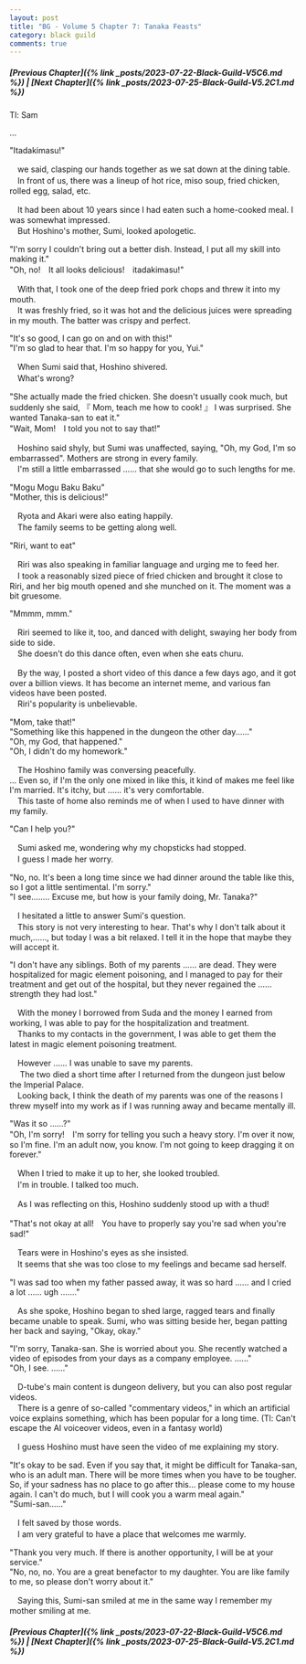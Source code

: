 ```yaml
---
layout: post
title: "BG - Volume 5 Chapter 7: Tanaka Feasts"
category: black guild
comments: true
---
```


##### [Previous Chapter]({% link _posts/2023-07-22-Black-Guild-V5C6.md %}) \| [Next Chapter]({% link _posts/2023-07-25-Black-Guild-V5.2C1.md %})


Tl: Sam

…


"Itadakimasu!"

　we said, clasping our hands together as we sat down at the dining table.   
　In front of us, there was a lineup of hot rice, miso soup, fried chicken, rolled egg, salad, etc.

　It had been about 10 years since I had eaten such a home-cooked meal. I was somewhat impressed.   
　But Hoshino's mother, Sumi, looked apologetic.
<!--more-->

"I'm sorry I couldn't bring out a better dish. Instead, I put all my skill into making it."   
"Oh, no!　It all looks delicious!　itadakimasu!"

　With that, I took one of the deep fried pork chops and threw it into my mouth.   
　It was freshly fried, so it was hot and the delicious juices were spreading in my mouth. The batter was crispy and perfect.

"It's so good, I can go on and on with this!"   
"I'm so glad to hear that. I'm so happy for you, Yui."

　When Sumi said that, Hoshino shivered.   
　What's wrong?

"She actually made the fried chicken. She doesn't usually cook much, but suddenly she said, 『 Mom, teach me how to cook! 』 I was surprised. She wanted Tanaka-san to eat it."   
"Wait, Mom!　I told you not to say that!"

　Hoshino said shyly, but Sumi was unaffected, saying, "Oh, my God, I'm so embarrassed". Mothers are strong in every family.   
　I'm still a little embarrassed ...... that she would go to such lengths for me.

"Mogu Mogu Baku Baku"    
"Mother, this is delicious!"

　Ryota and Akari were also eating happily.   
　The family seems to be getting along well.

"Riri, want to eat"

　Riri was also speaking in familiar language and urging me to feed her.   
　I took a reasonably sized piece of fried chicken and brought it close to Riri, and her big mouth opened and she munched on it. The moment was a bit gruesome.

"Mmmm, mmm."

　Riri seemed to like it, too, and danced with delight, swaying her body from side to side.   
　She doesn't do this dance often, even when she eats churu.

　By the way, I posted a short video of this dance a few days ago, and it got over a billion views. It has become an internet meme, and various fan videos have been posted.   
　Riri's popularity is unbelievable.

"Mom, take that!"   
"Something like this happened in the dungeon the other day......"   
"Oh, my God, that happened."   
"Oh, I didn't do my homework."

　The Hoshino family was conversing peacefully.   
… Even so, if I'm the only one mixed in like this, it kind of makes me feel like I'm married. It's itchy, but ...... it's very comfortable.   
　This taste of home also reminds me of when I used to have dinner with my family.

"Can I help you?"

　Sumi asked me, wondering why my chopsticks had stopped.   
　I guess I made her worry.

"No, no. It's been a long time since we had dinner around the table like this, so I got a little sentimental. I'm sorry."   
"I see........ Excuse me, but how is your family doing, Mr. Tanaka?"

　I hesitated a little to answer Sumi's question.   
　This story is not very interesting to hear. That's why I don't talk about it much,......, but today I was a bit relaxed. I tell it in the hope that maybe they will accept it.

"I don't have any siblings. Both of my parents ...... are dead. They were hospitalized for magic element poisoning, and I managed to pay for their treatment and get out of the hospital, but they never regained the ...... strength they had lost."

　With the money I borrowed from Suda and the money I earned from working, I was able to pay for the hospitalization and treatment.   
　Thanks to my contacts in the government, I was able to get them the latest in magic element poisoning treatment.

　However ......  I was unable to save my parents.   
　 The two died a short time after I returned from the dungeon just below the Imperial Palace.   
　Looking back, I think the death of my parents was one of the reasons I threw myself into my work as if I was running away and became mentally ill.

"Was it so ......?"   
"Oh, I'm sorry!　I'm sorry for telling you such a heavy story. I'm over it now, so I'm fine. I'm an adult now, you know. I'm not going to keep dragging it on forever."

　When I tried to make it up to her, she looked troubled.   
　I'm in trouble. I talked too much.

　As I was reflecting on this, Hoshino suddenly stood up with a thud!　

"That's not okay at all!　You have to properly say you're sad when you're sad!"

　Tears were in Hoshino's eyes as she insisted.   
　It seems that she was too close to my feelings and became sad herself.

"I was sad too when my father passed away, it was so hard ...... and I cried a lot ...... ugh ......."

　As she spoke, Hoshino began to shed large, ragged tears and finally became unable to speak. Sumi, who was sitting beside her, began patting her back and saying, "Okay, okay."

"I'm sorry, Tanaka-san. She is worried about you. She recently watched a video of episodes from your days as a company employee. ......"   
"Oh, I see. ......"

　D-tube's main content is dungeon delivery, but you can also post regular videos.   
　There is a genre of so-called "commentary videos," in which an artificial voice explains something, which has been popular for a long time. (Tl: Can't escape the AI voiceover videos, even in a fantasy world)

　I guess Hoshino must have seen the video of me explaining my story.

"It's okay to be sad. Even if you say that, it might be difficult for Tanaka-san, who is an adult man. There will be more times when you have to be tougher. So, if your sadness has no place to go after this... please come to my house again. I can't do much, but I will cook you a warm meal again."   
"Sumi-san......"

　I felt saved by those words.   
　I am very grateful to have a place that welcomes me warmly.

"Thank you very much. If there is another opportunity, I will be at your service."   
"No, no, no. You are a great benefactor to my daughter. You are like family to me, so please don't worry about it." 

　Saying this, Sumi-san smiled at me in the same way I remember my mother smiling at me.


##### [Previous Chapter]({% link _posts/2023-07-22-Black-Guild-V5C6.md %}) \| [Next Chapter]({% link _posts/2023-07-25-Black-Guild-V5.2C1.md %})